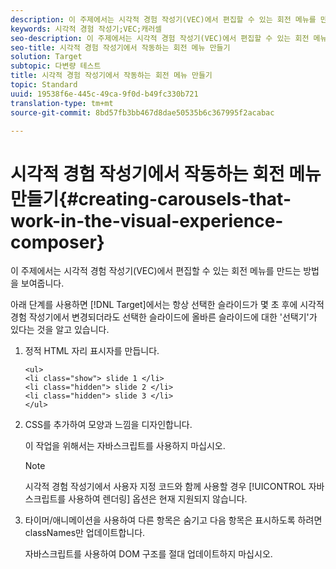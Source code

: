 ```yaml
---
description: 이 주제에서는 시각적 경험 작성기(VEC)에서 편집할 수 있는 회전 메뉴를 만드는 방법을 보여줍니다.
keywords: 시각적 경험 작성기;VEC;캐러셀
seo-description: 이 주제에서는 시각적 경험 작성기(VEC)에서 편집할 수 있는 회전 메뉴를 만드는 방법을 보여줍니다.
seo-title: 시각적 경험 작성기에서 작동하는 회전 메뉴 만들기
solution: Target
subtopic: 다변량 테스트
title: 시각적 경험 작성기에서 작동하는 회전 메뉴 만들기
topic: Standard
uuid: 19538f6e-445c-49ca-9f0d-b49fc330b721
translation-type: tm+mt
source-git-commit: 8bd57fb3bb467d8dae50535b6c367995f2acabac

---
```



# 시각적 경험 작성기에서 작동하는 회전 메뉴 만들기{#creating-carousels-that-work-in-the-visual-experience-composer}

이 주제에서는 시각적 경험 작성기(VEC)에서 편집할 수 있는 회전 메뉴를 만드는 방법을 보여줍니다.

아래 단계를 사용하면 [!DNL Target]에서는 항상 선택한 슬라이드가 몇 초 후에 시각적 경험 작성기에서 변경되더라도 선택한 슬라이드에 올바른 슬라이드에 대한 &#39;선택기&#39;가 있다는 것을 알고 있습니다.

1. 정적 HTML 자리 표시자를 만듭니다.

   ```
   <ul>
   <li class="show"> slide 1 </li>
   <li class="hidden"> slide 2 </li>
   <li class="hidden"> slide 3 </li>
   </ul>
   ```

1. CSS를 추가하여 모양과 느낌을 디자인합니다.

   이 작업을 위해서는 자바스크립트를 사용하지 마십시오.

   >[!NOTE]
   >
   >시각적 경험 작성기에서 사용자 지정 코드와 함께 사용할 경우 [!UICONTROL 자바스크립트를 사용하여 렌더링] 옵션은 현재 지원되지 않습니다.

1. 타이머/애니메이션을 사용하여 다른 항목은 숨기고 다음 항목은 표시하도록 하려면 classNames만 업데이트합니다.

   자바스크립트를 사용하여 DOM 구조를 절대 업데이트하지 마십시오.